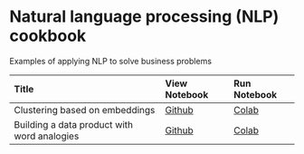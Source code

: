 Natural language processing (NLP) cookbook
======

Examples of applying NLP to solve business problems

| Title | View Notebook | Run Notebook |  
|:-------|:------| :------|
| Clustering based on embeddings | [Github](clustering_with_embeddings.ipynb) | [Colab](https://githubtocolab.com/brianspiering/nlp-cookbook/blob/main/clustering_with_embeddings.ipynb) |
| Building a data product with word analogies | [Github](building_a_data_product_with_word_analogies.ipynb) | [Colab](https://githubtocolab.com/brianspiering/nlp-cookbook/blob/main/building_a_data_product_with_word_analogies.ipynb) |
